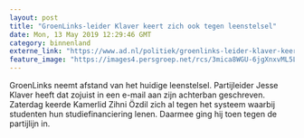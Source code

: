 ```yaml
---
layout: post
title: "GroenLinks-leider Klaver keert zich ook tegen leenstelsel"
date: Mon, 13 May 2019 12:29:46 GMT
category: binnenland
externe_link: "https://www.ad.nl/politiek/groenlinks-leider-klaver-keert-zich-ook-tegen-leenstelsel~a5ac3303/"
feature_image: "https://images4.persgroep.net/rcs/3mica8WGU-6jgXnxvML5LVWmO6c/diocontent/132424358/_fitwidth/400/?appId=21791a8992982cd8da851550a453bd7f&quality=0.7"
---
```


GroenLinks neemt afstand van het huidige leenstelsel. Partijleider Jesse Klaver heeft dat zojuist in een e-mail aan zijn achterban geschreven. Zaterdag keerde Kamerlid Zihni Özdil zich al tegen het systeem waarbij studenten hun studiefinanciering lenen. Daarmee ging hij toen tegen de partijlijn in.
